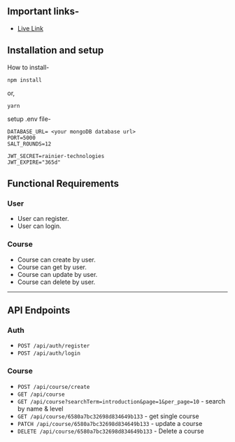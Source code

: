 ## Important links-

- [Live Link](https://rainier-technologies.vercel.app/)

## Installation and setup

How to install-

```npm
npm install
```

or,

```npm
yarn
```

setup .env file-

```env
DATABASE_URL= <your mongoDB database url>
PORT=5000
SALT_ROUNDS=12

JWT_SECRET=rainier-technologies
JWT_EXPIRE="365d"
```

## Functional Requirements

### User

- User can register.
- User can login.

### Course

- Course can create by user.
- Course can get by user.
- Course can update by user.
- Course can delete by user.

---

## API Endpoints

### Auth

- `POST /api/auth/register`
- `POST /api/auth/login`

### Course

- `POST /api/course/create`
- `GET /api/course`
- `GET /api/course?searchTerm=introduction&page=1&per_page=10` - search by name & level
- `GET /api/course/6580a7bc32698d834649b133` - get single course
- `PATCH /api/course/6580a7bc32698d834649b133` - update a course
- `DELETE /api/course/6580a7bc32698d834649b133` - Delete a course
